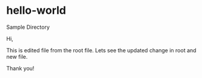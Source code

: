 # hello-world
Sample Directory

Hi,

This is edited file from the root file.
Lets see the updated change in root and new file.

Thank you!
